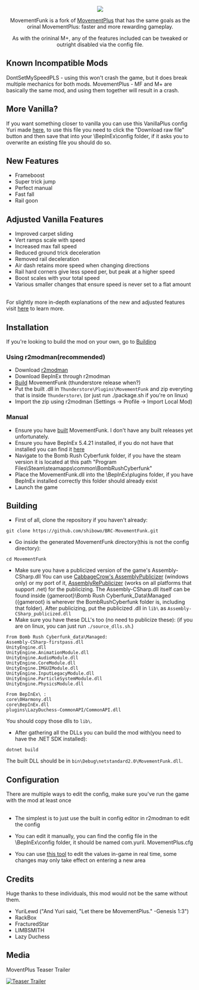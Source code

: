 <p align="center"><img src="Resources/img/banner_small.png"></p>

<p style="text-align: center;">MovementFunk is a fork of <a href="https://github.com/yurilewd/BRC-MovementPlus">MovementPlus</a> that has the same goals as the orinal MovementPlus: faster and more rewarding gameplay.</p>
<p style="text-align: center;">As with the orininal M+, any of the features included can be tweaked or outright disabled via the config file.</p>


## Known Incompatible Mods
DontSetMySpeedPLS - using this won't crash the game, but it does break multiple mechanics for both mods.
MovementPlus - MF and M+ are basically the same mod, and using them together will result in a crash.


## More Vanilla?
If you want something closer to vanilla you can use this VanillaPlus config Yuri made [here](https://github.com/yurilewd/BRC-MovementPlus/blob/main/Thunderstore/VanillaPlusConfig/com.yuril.MovementPlus.cfg), to use this file you need to click the "Download raw file" button and then save that into your \BepInEx\config folder, if it asks you to overwrite an existing file you should do so.


## New Features

- Frameboost
- Super trick jump
- Perfect manual
- Fast fall
- Rail goon


## Adjusted Vanilla Features

- Improved carpet sliding
- Vert ramps scale with speed
- Increased max fall speed
- Reduced ground trick deceleration
- Removed rail deceleration
- Air dash retains more speed when changing directions
- Rail hard corners give less speed per, but peak at a higher speed
- Boost scales with your total speed
- Various smaller changes that ensure speed is never set to a flat amount
<br><br>

 For slightly more in-depth explanations of the new and adjusted features visit [here](https://docs.google.com/document/d/1u3AHQ6b7UP7IGx7_8Xx0hAa9TIijMVfsjSuHUOBdc3w/edit?usp=sharing) to learn more.


## Installation
If you're looking to build the mod on your own, go to [Building](#building)

### Using r2modman(recommended)
- Download [r2modman](https://thunderstore.io/c/bomb-rush-cyberfunk/p/ebkr/r2modman/)
- Download BepInEx through r2modman
- [Build](#building) MovementFunk (thunderstore release when?)
- Put the built .dll in ``Thunderstore\Plugins\MovementFunk`` and zip everyting that is inside ``Thunderstore\``
(or just run ./package.sh if you're on linux)
- Import the zip using r2modman (Settings -> Profile -> Import Local Mod)

### Manual
- Ensure you have [built](#building) MovementFunk. I don't have any built releases yet unfortunately.
- Ensure you have BepInEx 5.4.21 installed, if you do not have that installed you can find it [here](https://github.com/BepInEx/BepInEx/releases/tag/v5.4.21)
- Navigate to the Bomb Rush Cyberfunk folder, if you have the steam version it is located at this path "Program Files\Steam\steamapps\common\BombRushCyberfunk"
- Place the MovementFunk.dll into the \BepInEx\plugins folder, if you have BepInEx installed correctly this folder should already exist
- Launch the game<br>

## Building
- First of all, clone the repository if you haven't already:
```
git clone https://github.com/shibowo/BRC-MovementFunk.git
```
- Go inside the generated MovementFunk directory(this is not the config directory):
```
cd MovementFunk
```
- Make sure you have a publicized version of the game's Assembly-CSharp.dll
You can use [CabbageCrow's AssemblyPublicizer](https://github.com/CabbageCrow/AssemblyPublicizer) (windows only) or my port of it, [AssemblyRePublicizer](https://github.com/shibowo/AssemblyRePublicizer) (works on all platforms that support .net) for the publicizing. The Assembly-CSharp.dll itself can be found inside {gameroot}\Bomb Rush Cyberfunk_Data\Managed ({gameroot} is wherever the BombRushCyberfunk folder is, including that folder). After publicizing, put the publicized .dll in ``lib\`` as ``Assembly-CSharp_publicized.dll``
- Make sure you have these DLL's too (no need to publicize these):
(if you are on linux, you can just run ``./source_dlls.sh``.)
```
From Bomb Rush Cyberfunk_data\Managed:
Assembly-CSharp-firstpass.dll
UnityEngine.dll
UnityEngine.AnimationModule.dll
UnityEngine.AudioModule.dll
UnityEngine.CoreModule.dll 
UnityEngine.IMGUIModule.dll
UnityEngine.InputLegacyModule.dll
UnityEngine.ParticleSystemModule.dll
UnityEngine.PhysicsModule.dll

From BepInEx\ :
core\0Harmony.dll
core\BepInEx.dll
plugins\LazyDuchess-CommonAPI/CommonAPI.dll
```
You should copy those dlls to ``lib\``.

- After gathering all the DLLs you can build the mod with(you need to have the .NET SDK installed):
```
dotnet build
```
The built DLL should be in ``bin\Debug\netstandard2.0\MovementFunk.dll``.

## Configuration
There are multiple ways to edit the config, make sure you've run the game with the mod at least once<br><br>

- The simplest is to just use the built in config editor in r2modman to edit the config<br>

- You can edit it manually, you can find the config file in the \BepInEx\config folder, it should be named com.yuril. MovementPlus.cfg<br>

- You can use [this tool](https://github.com/BepInEx/BepInEx.ConfigurationManager) to edit the values in-game in real time, some changes may only take effect on entering a new area


## Credits
Huge thanks to these individuals, this mod would not be the same without them.
- YuriLewd ("And Yuri said, "Let there be MovementPlus." -Genesis 1:3")
- RackBox
- FracturedStar
- LIMBSMITH
- Lazy Duchess

## Media

MoventPlus Teaser Trailer

[![Teaser Trailer](https://img.youtube.com/vi/0d2DVvsc1XE/maxresdefault.jpg)](https://www.youtube.com/watch?v=0d2DVvsc1XE)
